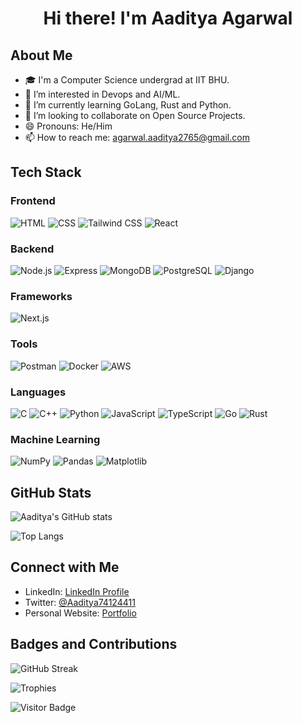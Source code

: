 <div align="center">
  
# Hi there! I'm Aaditya Agarwal
</div>

## About Me
- 🎓 I'm a Computer Science undergrad at IIT BHU.
- 👀 I’m interested in Devops and AI/ML.
- 🌱 I’m currently learning GoLang, Rust and Python.
- 💞️ I’m looking to collaborate on Open Source Projects.
- 😄 Pronouns: He/Him
- 📫 How to reach me: [agarwal.aaditya2765@gmail.com](mailto:agarwal.aaditya2765@gmail.com)

## Tech Stack

### Frontend
![HTML](https://img.shields.io/badge/HTML-E34F26?style=for-the-badge&logo=html5&logoColor=white)
![CSS](https://img.shields.io/badge/CSS-1572B6?style=for-the-badge&logo=css3&logoColor=white)
![Tailwind CSS](https://img.shields.io/badge/TailwindCSS-38B2AC?style=for-the-badge&logo=tailwind-css&logoColor=white)
![React](https://img.shields.io/badge/React-61DAFB?style=for-the-badge&logo=react&logoColor=black)

### Backend
![Node.js](https://img.shields.io/badge/Node.js-339933?style=for-the-badge&logo=node.js&logoColor=white)
![Express](https://img.shields.io/badge/Express-000000?style=for-the-badge&logo=express&logoColor=white)
![MongoDB](https://img.shields.io/badge/MongoDB-47A248?style=for-the-badge&logo=mongodb&logoColor=white)
![PostgreSQL](https://img.shields.io/badge/PostgreSQL-336791?style=for-the-badge&logo=postgresql&logoColor=white)
![Django](https://img.shields.io/badge/Django-092E20?style=for-the-badge&logo=django&logoColor=white)

### Frameworks
![Next.js](https://img.shields.io/badge/Next.js-000000?style=for-the-badge&logo=next.js&logoColor=white)

### Tools
![Postman](https://img.shields.io/badge/Postman-FF6C37?style=for-the-badge&logo=postman&logoColor=white)
![Docker](https://img.shields.io/badge/Docker-2496ED?style=for-the-badge&logo=docker&logoColor=white)
![AWS](https://img.shields.io/badge/AWS-FF9900?style=for-the-badge&logo=amazonaws&logoColor=white)


### Languages
![C](https://img.shields.io/badge/C-A8B9CC?style=for-the-badge&logo=c&logoColor=black)
![C++](https://img.shields.io/badge/C++-00599C?style=for-the-badge&logo=c%2B%2B&logoColor=white)
![Python](https://img.shields.io/badge/Python-3776AB?style=for-the-badge&logo=python&logoColor=white)
![JavaScript](https://img.shields.io/badge/JavaScript-F7DF1E?style=for-the-badge&logo=javascript&logoColor=black)
![TypeScript](https://img.shields.io/badge/TypeScript-007ACC?style=for-the-badge&logo=typescript&logoColor=white)
![Go](https://img.shields.io/badge/Go-00ADD8?style=for-the-badge&logo=go&logoColor=white)
![Rust](https://img.shields.io/badge/Rust-000000?style=for-the-badge&logo=rust&logoColor=white)

### Machine Learning
![NumPy](https://img.shields.io/badge/NumPy-013243?style=for-the-badge&logo=numpy&logoColor=white)
![Pandas](https://img.shields.io/badge/Pandas-150458?style=for-the-badge&logo=pandas&logoColor=white)
![Matplotlib](https://img.shields.io/badge/Matplotlib-3A77F2?style=for-the-badge&logoColor=white)


## GitHub Stats
![Aaditya's GitHub stats](https://github-readme-stats.vercel.app/api?username=Aad1tya27&show_icons=true&theme=radical)

![Top Langs](https://github-readme-stats.vercel.app/api/top-langs/?username=Aad1tya27&layout=compact&theme=radical)

## Connect with Me
- LinkedIn: [LinkedIn Profile](https://www.linkedin.com/in/aaditya-agarwal-7aa185284/)
- Twitter: [@Aaditya74124411](https://x.com/Aaditya74124411)
- Personal Website: [Portfolio](https://aaditya-portfolio.vercel.app/)

## Badges and Contributions
![GitHub Streak](https://github-readme-streak-stats.herokuapp.com/?user=Aad1tya27&theme=radical)

![Trophies](https://github-profile-trophy.vercel.app/?username=Aad1tya27&theme=radical)

![Visitor Badge](https://visitor-badge.laobi.icu/badge?page_id=Aad1tya27)
